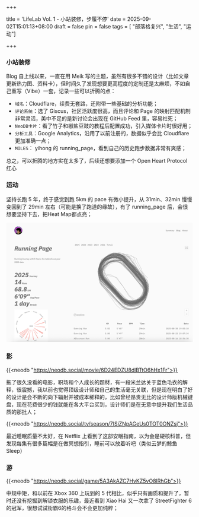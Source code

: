 +++

title = 'LifeLab Vol. 1 - 小站装修，步履不停'
date = 2025-09-02T15:01:13+08:00
draft = false
pin = false
tags = [ "部落格复兴", "生活", "运动"]

+++

### 小站装修

Blog 自上线以来，一直在用 Meik 写的主题，虽然有很多不错的设计（比如文章更新热力图、资料卡），但时间久了发现想要更高程度的定制还是太麻烦，不如自己重写（Vibe）一套，记录一些可以折腾的点：

- `域名`：Cloudflare，续费无套路，还附带一些基础的分析功能；
- `评论系统`：选了 Giscus，社区活跃度很高，而且评论和 Page 的映射匹配机制非常灵活，美中不足的是新讨论会出现在 GitHub Feed 里，容易社死；
- `NeoDB卡片`：看了竹子和椒盐豆豉的教程后配置成功，引入媒体卡片时很好用；
- `分析工具`：Google Analytics，沿用了以前注册的，数据似乎会比 Cloudflare 更加准确一点；
- `MILES`： yihong 的 running_page，看到自己的历史跑步数据非常有爽感；

总之，可以折腾的地方实在太多了，后续还想要添加一个 Open Heart Protocol 红心

### 运动

坚持长跑 5 年，终于感觉到跑 5km 的 pace 有微小提升，从 31min、32min 慢慢变回到了 29min 左右（可能是换了跑道的缘故），有了 running_page 后，会很想要坚持下去，把Heat Map都点亮；

![MILES center large](https://raw.githubusercontent.com/looechao/blogimg/refs/heads/main/2025/running_page.jpg)

### 影

{{<neodb "https://neodb.social/movie/6D24EDZU8dlBTtO6hHx1Fr">}}

拖了很久没看的电影，职场和个人成长的题材，有一段米兰达关于蓝色毛衣的解释，很震撼，我以前也觉得顶级设计师和自己的生活毫无关联，但是现在明白了好的设计是会不断的向下辐射并被成本稀释的，比如曾经昂贵无比的设计师版机械键盘，现在花费很少的钱就能在各大平台买到，设计师们是在无意中提升我们生活品质的那批人；

{{<neodb "https://neodb.social/tv/season/7ISiZNpAGeUs0TOT0ONZsj">}}

最近睡眠质量不太好，在 Netflix 上看到了这部安眠指南，以为会是硬核科普，但发现每集有很多篇幅是在做冥想指引，睡前可以放着听吧（类似云梦的鲸鱼Sleep）

### 游

{{<neodb "https://neodb.social/game/5A3AkAZC7HvKZ5vO8lRhGb">}}

中规中矩，和以前在 Xbox 360 上玩到的 5 代相比，似乎只有画质和提升了，暂时还没有挖掘到解锁衣服的乐趣，最近看到 Xiao Hai 又一次拿了 StreetFighter 6 的冠军，很想试试街霸6的格斗会不会更加纯粹；
